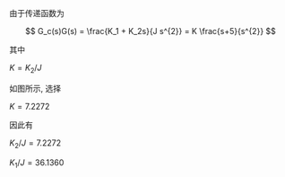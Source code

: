 由于传递函数为

$$
G_c(s)G(s) = \frac{K_1 + K_2s}{J s^{2}} = K \frac{s+5}{s^{2}}
$$

其中

$K = K_2 / J$

如图所示, 选择

$K = 7.2272$

因此有

$K_2 / J = 7.2272$

$K_1 / J = 36.1360$
